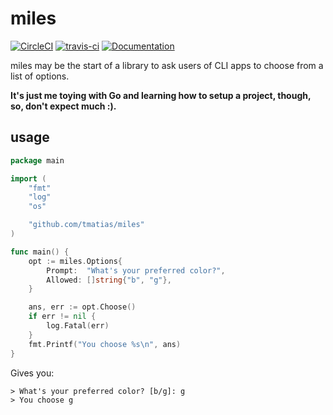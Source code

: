 # miles 

[![CircleCI](https://circleci.com/gh/tmatias/miles.svg?style=shield&)](https://circleci.com/gh/tmatias/miles) [![travis-ci](https://travis-ci.org/tmatias/miles.svg?&branch=master)](https://travis-ci.org/tmatias/miles) [![Documentation](https://godoc.org/github.com/tmatias/miles?status.svg)](http://godoc.org/github.com/tmatias/miles)

miles may be the start of a library to ask users of CLI apps to choose from a list of options.

__It's just me toying with Go and learning how to setup a project, though, so, don't expect much :).__

## usage

```go
package main

import (
	"fmt"
	"log"
	"os"

	"github.com/tmatias/miles"
)

func main() {
	opt := miles.Options{
		Prompt:  "What's your preferred color?",
		Allowed: []string{"b", "g"},
	}

	ans, err := opt.Choose()
	if err != nil {
		log.Fatal(err)
	}
	fmt.Printf("You choose %s\n", ans)
}
```

Gives you:

``` console
> What's your preferred color? [b/g]: g
> You choose g
```
